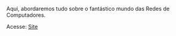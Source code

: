 Aqui, abordaremos tudo sobre o fantástico mundo das Redes de Computadores.

Acesse: <a href="https://orodolfoso.github.io/Redes-de-Computadores---BR/"> Site</a>
